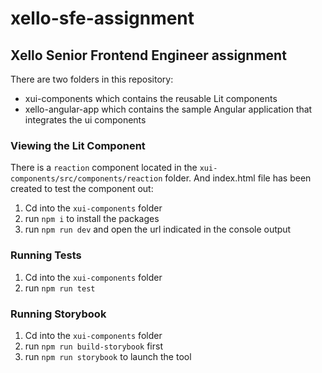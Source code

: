 # xello-sfe-assignment

## Xello Senior Frontend Engineer assignment

There are two folders in this repository:

- xui-components which contains the reusable Lit components
- xello-angular-app which contains the sample Angular application that integrates the ui components

### Viewing the Lit Component

There is a `reaction` component located in the `xui-components/src/components/reaction` folder. And index.html file has been created to test the component out:

1. Cd into the `xui-components` folder
2. run `npm i` to install the packages
3. run `npm run dev` and open the url indicated in the console output

### Running Tests

1. Cd into the `xui-components` folder
2. run `npm run test`

### Running Storybook

1. Cd into the `xui-components` folder
2. run `npm run build-storybook` first
3. run `npm run storybook` to launch the tool
